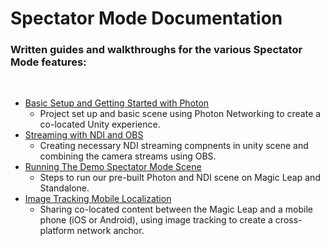 # Spectator Mode Documentation
### Written guides and walkthroughs for the various Spectator Mode features:

<br/>

- [Basic Setup and Getting Started with Photon](https://github.com/magicleap/spectator-mode/Documentation/GettingStarted.md)
    -  Project set up and basic scene using Photon Networking to create a co-located Unity experience.
- [Streaming with NDI and OBS](https://github.com/magicleap/spectator-mode/Documentation/StreamingGuide.md)
    - Creating necessary NDI streaming compnents in unity scene and combining the camera streams using OBS.
- [Running The Demo Spectator Mode Scene](https://github.com/magicleap/spectator-mode/Documentation/SpectatorModeDemoScene.md)
    - Steps to run our pre-built Photon and NDI scene on Magic Leap and Standalone.
- [Image Tracking Mobile Localization](https://github.com/magicleap/spectator-mode/Documentation/MobileLocalization.md)
    - Sharing co-located content between the Magic Leap and a mobile phone (iOS or Android), using image tracking to create a cross-platform network anchor.
